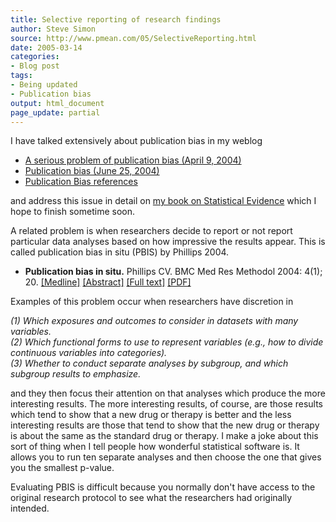 ```yaml
---
title: Selective reporting of research findings
author: Steve Simon
source: http://www.pmean.com/05/SelectiveReporting.html
date: 2005-03-14
categories:
- Blog post
tags:
- Being updated
- Publication bias
output: html_document
page_update: partial
---
```


I have talked extensively about publication bias in my weblog

- [A serious problem of publication bias (April
9, 2004)](http://www.pmean.com/weblog2004/PublicationBias.asp)
- [Publication bias (June
25, 2004)](http://www.pmean.com/weblog2004/PublicationBias2.asp)
- [Publication Bias
references](http://www.pmean.com/weblog2004/PublicationBias1.asp)

and address this issue in detail on [my book on Statistical
Evidence](../evidence.asp) which I hope to finish sometime soon.

A related problem is when researchers decide to report or not report
particular data analyses based on how impressive the results appear.
This is called publication bias in situ (PBIS) by Phillips 2004.

- **Publication bias in situ.** Phillips CV. BMC Med Res Methodol
2004: 4(1); 20.
[\[Medline\]](http://www.ncbi.nlm.nih.gov/entrez/query.fcgi?cmd=Retrieve&db=PubMed&list_uids=15296515&dopt=Abstract)
[\[Abstract\]](http://www.biomedcentral.com/1471-2288/4/20/abstract)
[\[Full text\]](http://www.biomedcentral.com/1471-2288/4/20)
[\[PDF\]](http://www.biomedcentral.com/content/pdf/1471-2288-4-20.pdf)

Examples of this problem occur when researchers have discretion in

*(1) Which exposures and outcomes to consider in datasets with many
variables.\
(2) Which functional forms to use to represent variables (e.g., how to
divide continuous variables into categories).\
(3) Whether to conduct separate analyses by subgroup, and which
subgroup results to emphasize.*

and they then focus their attention on that analyses which produce the
more interesting results. The more interesting results, of course, are
those results which tend to show that a new drug or therapy is better
and the less interesting results are those that tend to show that the
new drug or therapy is about the same as the standard drug or therapy. I
make a joke about this sort of thing when I tell people how wonderful
statistical software is. It allows you to run ten separate analyses and
then choose the one that gives you the smallest p-value.

Evaluating PBIS is difficult because you normally don't have access to
the original research protocol to see what the researchers had
originally intended.
